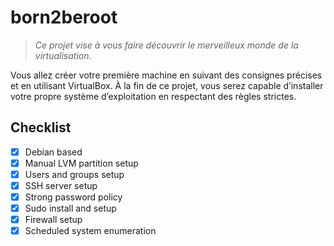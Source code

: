 # born2beroot
> *Ce projet vise à vous faire découvrir le merveilleux monde de la virtualisation.*

Vous allez créer votre première machine en suivant des consignes précises et en utilisant VirtualBox. À la fin de ce projet, vous serez capable d’installer votre propre système d’exploitation en respectant des règles strictes.

## Checklist
- [x] Debian based
- [x] Manual LVM partition setup
- [x] Users and groups setup
- [x] SSH server setup
- [x] Strong password policy
- [x] Sudo install and setup
- [x] Firewall setup
- [x] Scheduled system enumeration
